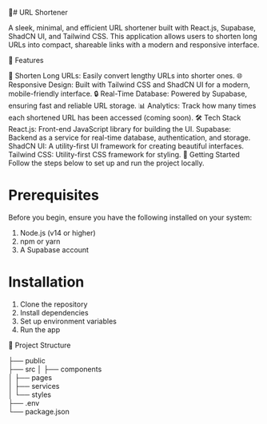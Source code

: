 🚀# URL Shortener

A sleek, minimal, and efficient URL shortener built with React.js, Supabase, ShadCN UI, and Tailwind CSS. This application allows users to shorten long URLs into compact, shareable links with a modern and responsive interface.

📌 Features

🔗 Shorten Long URLs: Easily convert lengthy URLs into shorter ones.
🌐 Responsive Design: Built with Tailwind CSS and ShadCN UI for a modern, mobile-friendly interface.
🔒 Real-Time Database: Powered by Supabase, ensuring fast and reliable URL storage.
📊 Analytics: Track how many times each shortened URL has been accessed (coming soon).
🛠️ Tech Stack
React.js: Front-end JavaScript library for building the UI.
Supabase: Backend as a service for real-time database, authentication, and storage.
ShadCN UI: A utility-first UI framework for creating beautiful interfaces.
Tailwind CSS: Utility-first CSS framework for styling.
🚀 Getting Started
Follow the steps below to set up and run the project locally.

# Prerequisites
Before you begin, ensure you have the following installed on your system:

1. Node.js (v14 or higher)
2. npm or yarn
3. A Supabase account

# Installation
1. Clone the repository
2. Install dependencies
3. Set up environment variables
4. Run the app

📂 Project Structure

├── public              
├── src
│   ├── components      
│   ├── pages           
│   ├── services        
│   └── styles          
├── .env                
└── package.json        

